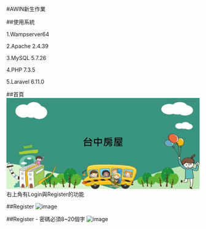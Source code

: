 #AWIN新生作業

##使用系統

1.Wampserver64

2.Apache 2.4.39

3.MySQL 5.7.26

4.PHP 7.3.5

5.Laravel 6.11.0


##首頁
![image](https://github.com/diana8772/homebuy/blob/master/welcome.jpg)
右上角有Login與Register的功能

##Register
![image](https://github.com/diana8772/homebuy/blob/master/register.jpg)

##Register - 密碼必須8~20個字
![image](https://github.com/diana8772/homebuy/blob/master/register.jpg)
